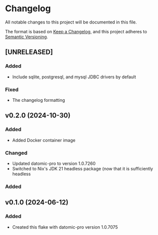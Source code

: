 # Changelog

All notable changes to this project will be documented in this file.

The format is based on [Keep a Changelog](https://keepachangelog.com/en/1.1.0/),
and this project adheres to [Semantic Versioning](https://semver.org/spec/v2.0.0.html).

## [UNRELEASED]

### Added

- Include sqlite, postgresql, and mysql JDBC drivers by default

### Fixed

- The changelog formatting

## v0.2.0 (2024-10-30)

### Added

- Added Docker container image

### Changed

- Updated datomic-pro to version 1.0.7260
- Switched to Nix's JDK 21 headless package (now that it is sufficiently headless

### Added

## v0.1.0 (2024-06-12)


### Added

- Created this flake with datomic-pro version 1.0.7075
